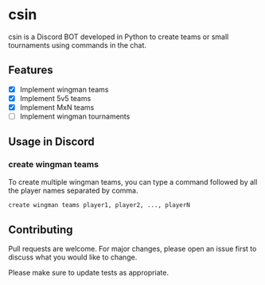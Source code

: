 # csin

csin is a Discord BOT developed in Python to create teams or small tournaments using commands in the chat.

## Features

- [x] Implement wingman teams
- [x] Implement 5v5 teams
- [x] Implement MxN teams
- [ ] Implement wingman tournaments

## Usage in Discord

### create wingman teams
To create multiple wingman teams, you can type a command followed by all the player names separated by comma.


```bash
create wingman teams player1, player2, ..., playerN
```

## Contributing
Pull requests are welcome. For major changes, please open an issue first to discuss what you would like to change.

Please make sure to update tests as appropriate.
